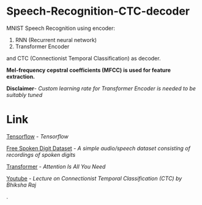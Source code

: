 
# Speech-Recognition-CTC-decoder
MNIST Speech Recognition using encoder:
  1) RNN (Recurrent neural network)
  2) Transformer Encoder

and CTC (Connectionist Temporal Classification) as decoder.

**Mel-frequency cepstral coefficients (MFCC) is used for feature extraction.**

**Disclaimer**- *Custom learning rate for Transformer Encoder is needed to be suitably tuned*

# Link
[Tensorflow](https://www.tensorflow.org/api_docs) - _Tensorflow_

[Free Spoken Digit Dataset](https://github.com/Jakobovski/free-spoken-digit-dataset) - _A simple audio/speech dataset consisting of recordings of spoken digits_

[Transformer](https://arxiv.org/abs/1706.03762) - _Attention Is All You Need_

[Youtube](https://www.youtube.com/watch?v=c86gfVGcvh4) -  _Lecture on Connectionist Temporal Classification (CTC) by Bhiksha Raj_
 



 
 .
